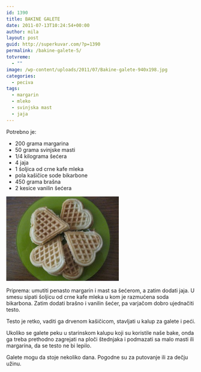 ```yaml
---
id: 1390
title: BAKINE GALETE
date: 2011-07-13T10:24:54+00:00
author: mila
layout: post
guid: http://superkuvar.com/?p=1390
permalink: /bakine-galete-5/
totvreme:
  - ""
image: /wp-content/uploads/2011/07/Bakine-galete-940x198.jpg
categories:
  - peciva
tags:
  - margarin
  - mleko
  - svinjska mast
  - jaja
---
```

Potrebno je:

  * 200 grama margarina
  * 50 grama svinjske masti
  * 1/4 kilograma šećera
  * 4 jaja
  * 1 šoljica od crne kafe mleka
  * pola kašičice sode bikarbone
  * 450 grama brašna
  * 2 kesice vanilin šećera

<img class="alignnone size-medium wp-image-2747" title="Bakine galete" src="/wp-content/uploads/2011/07/Bakine-galete-300x225.jpg" alt="" width="300" height="225" /> 

Priprema: umutiti penasto margarin i mast sa šećerom, a zatim dodati jaja. U smesu sipati šoljicu od crne kafe mleka u kom je razmućena soda bikarbona. Zatim dodati brašno i vanilin šećer, pa varjačom dobro ujednačiti testo.

Testo je retko, vaditi ga drvenom kašičicom, stavljati u kalup za galete i peći.

Ukoliko se galete peku u starinskom kalupu koji su koristile naše bake, onda ga treba prethodno zagrejati na ploči štednjaka i podmazati sa malo masti ili margarina, da se testo ne bi lepilo.

Galete mogu da stoje nekoliko dana. Pogodne su za putovanje ili za dečju užinu.